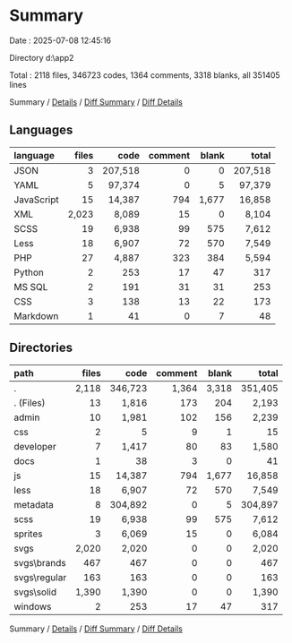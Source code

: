 # Summary

Date : 2025-07-08 12:45:16

Directory d:\\app2

Total : 2118 files,  346723 codes, 1364 comments, 3318 blanks, all 351405 lines

Summary / [Details](details.md) / [Diff Summary](diff.md) / [Diff Details](diff-details.md)

## Languages
| language | files | code | comment | blank | total |
| :--- | ---: | ---: | ---: | ---: | ---: |
| JSON | 3 | 207,518 | 0 | 0 | 207,518 |
| YAML | 5 | 97,374 | 0 | 5 | 97,379 |
| JavaScript | 15 | 14,387 | 794 | 1,677 | 16,858 |
| XML | 2,023 | 8,089 | 15 | 0 | 8,104 |
| SCSS | 19 | 6,938 | 99 | 575 | 7,612 |
| Less | 18 | 6,907 | 72 | 570 | 7,549 |
| PHP | 27 | 4,887 | 323 | 384 | 5,594 |
| Python | 2 | 253 | 17 | 47 | 317 |
| MS SQL | 2 | 191 | 31 | 31 | 253 |
| CSS | 3 | 138 | 13 | 22 | 173 |
| Markdown | 1 | 41 | 0 | 7 | 48 |

## Directories
| path | files | code | comment | blank | total |
| :--- | ---: | ---: | ---: | ---: | ---: |
| . | 2,118 | 346,723 | 1,364 | 3,318 | 351,405 |
| . (Files) | 13 | 1,816 | 173 | 204 | 2,193 |
| admin | 10 | 1,981 | 102 | 156 | 2,239 |
| css | 2 | 5 | 9 | 1 | 15 |
| developer | 7 | 1,417 | 80 | 83 | 1,580 |
| docs | 1 | 38 | 3 | 0 | 41 |
| js | 15 | 14,387 | 794 | 1,677 | 16,858 |
| less | 18 | 6,907 | 72 | 570 | 7,549 |
| metadata | 8 | 304,892 | 0 | 5 | 304,897 |
| scss | 19 | 6,938 | 99 | 575 | 7,612 |
| sprites | 3 | 6,069 | 15 | 0 | 6,084 |
| svgs | 2,020 | 2,020 | 0 | 0 | 2,020 |
| svgs\\brands | 467 | 467 | 0 | 0 | 467 |
| svgs\\regular | 163 | 163 | 0 | 0 | 163 |
| svgs\\solid | 1,390 | 1,390 | 0 | 0 | 1,390 |
| windows | 2 | 253 | 17 | 47 | 317 |

Summary / [Details](details.md) / [Diff Summary](diff.md) / [Diff Details](diff-details.md)